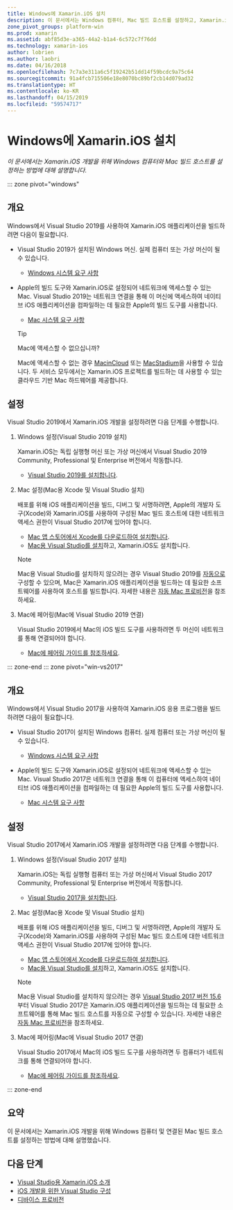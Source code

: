 ```yaml
---
title: Windows에 Xamarin.iOS 설치
description: 이 문서에서는 Windows 컴퓨터, Mac 빌드 호스트를 설정하고, Xamarin.iOS 개발을 위해 Windows를 Mac으로 페어링하는 방법을 설명합니다.
zone_pivot_groups: platform-win
ms.prod: xamarin
ms.assetid: abf85d3e-a365-44a2-b1a4-6c572c7f76dd
ms.technology: xamarin-ios
author: lobrien
ms.author: laobri
ms.date: 04/16/2018
ms.openlocfilehash: 7c7a3e311a6c5f19242b51dd14f59bcdc9a75c64
ms.sourcegitcommit: 91a4fcb715506e18e8070bc89bf2cb14d079ad32
ms.translationtype: HT
ms.contentlocale: ko-KR
ms.lasthandoff: 04/15/2019
ms.locfileid: "59574717"
---
```

# <a name="installing-xamarinios-on-windows"></a>Windows에 Xamarin.iOS 설치

_이 문서에서는 Xamarin.iOS 개발을 위해 Windows 컴퓨터와 Mac 빌드 호스트를 설정하는 방법에 대해 설명합니다._

::: zone pivot="windows"

## <a name="overview"></a>개요

Windows에서 Visual Studio 2019를 사용하여 Xamarin.iOS 애플리케이션을 빌드하려면 다음이 필요합니다.

- Visual Studio 2019가 설치된 Windows 머신. 실제 컴퓨터 또는 가상 머신이 될 수 있습니다.

  - [Windows 시스템 요구 사항](~/cross-platform/get-started/requirements.md#windows-requirements)

- Apple의 빌드 도구와 Xamarin.iOS로 설정되어 네트워크에 액세스할 수 있는 Mac. Visual Studio 2019는 네트워크 연결을 통해 이 머신에 액세스하여 네이티브 iOS 애플리케이션을 컴파일하는 데 필요한 Apple의 빌드 도구를 사용합니다.

  - [Mac 시스템 요구 사항](~/cross-platform/get-started/requirements.md#macos-requirements)

  > [!TIP]
  > Mac에 액세스할 수 없으십니까?
  >
  > Mac에 액세스할 수 없는 경우 [MacinCloud](https://www.macincloud.com/pages/visual-studio-mac.html) 또는 [MacStadium](https://www.macstadium.com/)을 사용할 수 있습니다. 두 서비스 모두에서는 Xamarin.iOS 프로젝트를 빌드하는 데 사용할 수 있는 클라우드 기반 Mac 하드웨어를 제공합니다.

## <a name="setup"></a>설정

Visual Studio 2019에서 Xamarin.iOS 개발을 설정하려면 다음 단계를 수행합니다.

1. Windows 설정(Visual Studio 2019 설치)

    Xamarin.iOS는 독립 실행형 머신 또는 가상 머신에서 Visual Studio 2019 Community, Professional 및 Enterprise 버전에서 작동합니다.

    - [Visual Studio 2019를 설치합니다](~/get-started/installation/windows.md).

2. Mac 설정(Mac용 Xcode 및 Visual Studio 설치)

    배포를 위해 iOS 애플리케이션을 빌드, 디버그 및 서명하려면, Apple의 개발자 도구(Xcode)와 Xamarin.iOS를 사용하여 구성된 Mac 빌드 호스트에 대한 네트워크 액세스 권한이 Visual Studio 2017에 있어야 합니다.

    - [Mac 앱 스토어에서 Xcode를 다운로드하여 설치합니다](https://itunes.apple.com/us/app/xcode/id497799835?mt=12). 
    - [Mac용 Visual Studio를 설치](https://docs.microsoft.com/visualstudio/mac/installation)하고, Xamarin.iOS도 설치합니다.

    > [!NOTE]
    > Mac용 Visual Studio를 설치하지 않으려는 경우 Visual Studio 2019를 [자동으로](https://docs.microsoft.com/visualstudio/releasenotes/vs2017-relnotes#automatic-macos-provisioning) 구성할 수 있으며, Mac은 Xamarin.iOS 애플리케이션을 빌드하는 데 필요한 소프트웨어를 사용하여 호스트를 빌드합니다. 자세한 내용은 [자동 Mac 프로비전](~/ios/get-started/installation/windows/connecting-to-mac/index.md#automatic-mac-provisioning)을 참조하세요.

3. Mac에 페어링(Mac에 Visual Studio 2019 연결)

    Visual Studio 2019에서 Mac의 iOS 빌드 도구를 사용하려면 두 머신이 네트워크를 통해 연결되어야 합니다.

    - [Mac에 페어링 가이드를 참조하세요](~/ios/get-started/installation/windows/connecting-to-mac/index.md).

::: zone-end
::: zone pivot="win-vs2017"

## <a name="overview"></a>개요

Windows에서 Visual Studio 2017을 사용하여 Xamarin.iOS 응용 프로그램을 빌드하려면 다음이 필요합니다.

-  Visual Studio 2017이 설치된 Windows 컴퓨터. 실제 컴퓨터 또는 가상 머신이 될 수 있습니다.
    - [Windows 시스템 요구 사항](~/cross-platform/get-started/requirements.md#windows-requirements)
    
-  Apple의 빌드 도구와 Xamarin.iOS로 설정되어 네트워크에 액세스할 수 있는 Mac. Visual Studio 2017은 네트워크 연결을 통해 이 컴퓨터에 액세스하여 네이티브 iOS 애플리케이션을 컴파일하는 데 필요한 Apple의 빌드 도구를 사용합니다. 
    - [Mac 시스템 요구 사항](~/cross-platform/get-started/requirements.md#macos-requirements)

## <a name="setup"></a>설정

Visual Studio 2017에서 Xamarin.iOS 개발을 설정하려면 다음 단계를 수행합니다.

1. Windows 설정(Visual Studio 2017 설치)

    Xamarin.iOS는 독립 실행형 컴퓨터 또는 가상 머신에서 Visual Studio 2017 Community, Professional 및 Enterprise 버전에서 작동합니다.
    
    - [Visual Studio 2017을 설치합니다](~/get-started/installation/windows.md).

2. Mac 설정(Mac용 Xcode 및 Visual Studio 설치)

    배포를 위해 iOS 애플리케이션을 빌드, 디버그 및 서명하려면, Apple의 개발자 도구(Xcode)와 Xamarin.iOS를 사용하여 구성된 Mac 빌드 호스트에 대한 네트워크 액세스 권한이 Visual Studio 2017에 있어야 합니다.

    - [Mac 앱 스토어에서 Xcode를 다운로드하여 설치합니다](https://itunes.apple.com/us/app/xcode/id497799835?mt=12). 
    - [Mac용 Visual Studio를 설치](https://docs.microsoft.com/visualstudio/mac/installation)하고, Xamarin.iOS도 설치합니다.

    > [!NOTE]
    > Mac용 Visual Studio를 설치하지 않으려는 경우 [Visual Studio 2017 버전 15.6](https://docs.microsoft.com/visualstudio/releasenotes/vs2017-relnotes#automatic-macos-provisioning)부터 Visual Studio 2017은 Xamarin.iOS 애플리케이션을 빌드하는 데 필요한 소프트웨어를 통해 Mac 빌드 호스트를 자동으로 구성할 수 있습니다. 자세한 내용은 [자동 Mac 프로비전](~/ios/get-started/installation/windows/connecting-to-mac/index.md#automatic-mac-provisioning)을 참조하세요.

3. Mac에 페어링(Mac에 Visual Studio 2017 연결)

    Visual Studio 2017에서 Mac의 iOS 빌드 도구를 사용하려면 두 컴퓨터가 네트워크를 통해 연결되어야 합니다.

    - [Mac에 페어링 가이드를 참조하세요](~/ios/get-started/installation/windows/connecting-to-mac/index.md).

::: zone-end

## <a name="summary"></a>요약

이 문서에서는 Xamarin.iOS 개발을 위해 Windows 컴퓨터 및 연결된 Mac 빌드 호스트를 설정하는 방법에 대해 설명했습니다.

## <a name="next-steps"></a>다음 단계

- [Visual Studio용 Xamarin.iOS 소개](introduction-to-xamarin-ios-for-visual-studio.md)
- [iOS 개발을 위한 Visual Studio 구성](config-options.md)
- [디바이스 프로비전](~/ios/get-started/installation/device-provisioning/index.md)
